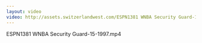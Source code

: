 ```yaml
---
layout: video
video: http://assets.switzerlandwest.com/ESPN1381 WNBA Security Guard-15-1997.mp4
---
```

ESPN1381 WNBA Security Guard-15-1997.mp4
